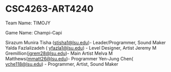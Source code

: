 # CSC4263-ART4240
Team Name: TIMOJY

Game Name: Champi-Capi

Sirazum Munira Tisha (stisha1@lsu.edu)- Leader/Programmer, Sound Maker
Yalda Fazlalizadeh ( yfazla1@lsu.edu)  - Level Designer, Artist
Jeremy M Gremillion(jgrem28@lsu.edu)- Main Artist
Melva M Matthews(mmatt26@lsu.edu)- Programmer
Yen-Jung Chen( yche118@lsu.edu) - Programmer, Artist, Sound Maker
